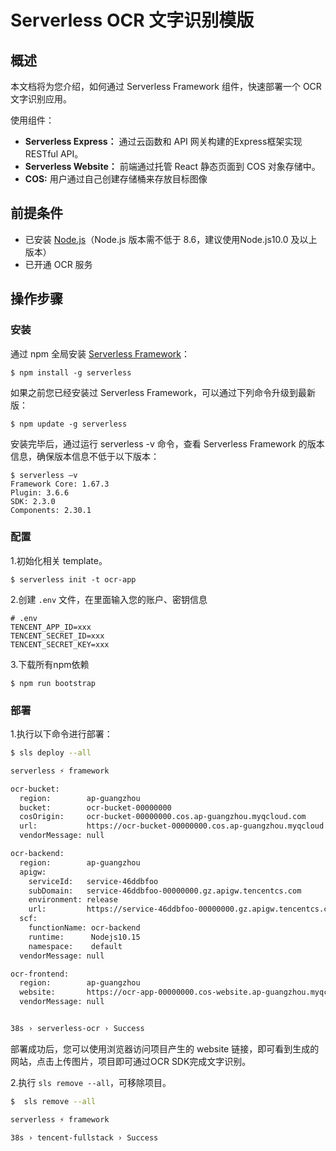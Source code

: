 # Serverless OCR 文字识别模版

## 概述
本文档将为您介绍，如何通过 Serverless Framework 组件，快速部署一个 OCR 文字识别应用。

使用组件：

- **Serverless Express：** 通过云函数和 API 网关构建的Express框架实现 RESTful API。
- **Serverless Website：** 前端通过托管 React 静态页面到 COS 对象存储中。
- **COS:** 用户通过自己创建存储桶来存放目标图像

## 前提条件

- 已安装 [Node.js](https://nodejs.org/en/)（Node.js 版本需不低于 8.6，建议使用Node.js10.0 及以上版本）
- 已开通 OCR 服务


## 操作步骤

### 安装

通过 npm 全局安装 [Serverless Framework](https://github.com/serverless/serverless)：

```shell
$ npm install -g serverless
```

如果之前您已经安装过 Serverless Framework，可以通过下列命令升级到最新版：

```shell
$ npm update -g serverless
```

安装完毕后，通过运行 serverless -v 命令，查看 Serverless Framework 的版本信息，确保版本信息不低于以下版本：

```shell
$ serverless –v
Framework Core: 1.67.3
Plugin: 3.6.6
SDK: 2.3.0
Components: 2.30.1
```

### 配置

1.初始化相关 template。

```console
$ serverless init -t ocr-app
```

2.创建 `.env` 文件，在里面输入您的账户、密钥信息

```
# .env
TENCENT_APP_ID=xxx
TENCENT_SECRET_ID=xxx
TENCENT_SECRET_KEY=xxx

```

3.下载所有npm依赖

```console
$ npm run bootstrap
```

### 部署

1.执行以下命令进行部署：

```bash
$ sls deploy --all

serverless ⚡ framework

ocr-bucket: 
  region:        ap-guangzhou
  bucket:        ocr-bucket-00000000
  cosOrigin:     ocr-bucket-00000000.cos.ap-guangzhou.myqcloud.com
  url:           https://ocr-bucket-00000000.cos.ap-guangzhou.myqcloud.com
  vendorMessage: null

ocr-backend: 
  region:        ap-guangzhou
  apigw: 
    serviceId:   service-46ddbfoo
    subDomain:   service-46ddbfoo-00000000.gz.apigw.tencentcs.com
    environment: release
    url:         https://service-46ddbfoo-00000000.gz.apigw.tencentcs.com/release/
  scf: 
    functionName: ocr-backend
    runtime:      Nodejs10.15
    namespace:    default
  vendorMessage: null

ocr-frontend: 
  region:        ap-guangzhou
  website:       https://ocr-app-00000000.cos-website.ap-guangzhou.myqcloud.com
  vendorMessage: null


38s › serverless-ocr › Success

```

部署成功后，您可以使用浏览器访问项目产生的 website 链接，即可看到生成的网站，点击上传图片，项目即可通过OCR SDK完成文字识别。


2.执行 `sls remove --all`，可移除项目。

```bash
$  sls remove --all

serverless ⚡ framework

38s › tencent-fullstack › Success
```

